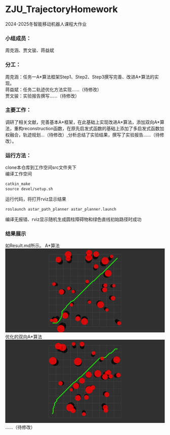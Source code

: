 # ZJU_TrajectoryHomework
2024-2025冬智能移动机器人课程大作业
### 小组成员：
周克涵、贾文骏、蒋益斌  
### 分工：
周克涵：任务一A\*算法框架Step1、Step2、Step3撰写完善、改进A\*算法的实现。  
蒋益斌：任务二轨迹优化方法实现......（待修改）  
贾文骏：实验报告撰写......（待修改）
### 主要工作：
调研了相关文献，完善基本A*框架，在此基础上实现改进A\*算法，添加双向A\*算法，重构reconstruction函数，在原先启发式函数的基础上添加了多启发式函数加权融合，轨迹规划...（待修改）,分析总结了实验结果，撰写了实验报告......（待修改）。  
### 运行方法：
clone本仓库到工作空间src文件夹下  
编译工作空间
```
catkin_make
source devel/setup.sh
```
运行代码，将打开rviz显示结果
```
roslaunch astar_path_planner astar_planner.launch
```
编译无报错、rviz显示随机生成圆柱障碍物和绿色直线初始路径时成功
### 结果展示
如Result.md所示。
A\*算法  
![Image text](https://github.com/Khansakura/ZJU_TrajectoryHomework/blob/main/png/Astar.jpg)  
优化的双向A\*算法  
![Image text](https://github.com/Khansakura/ZJU_TrajectoryHomework/blob/main/png/ImprovedAstar.jpg)  
......（待修改）

